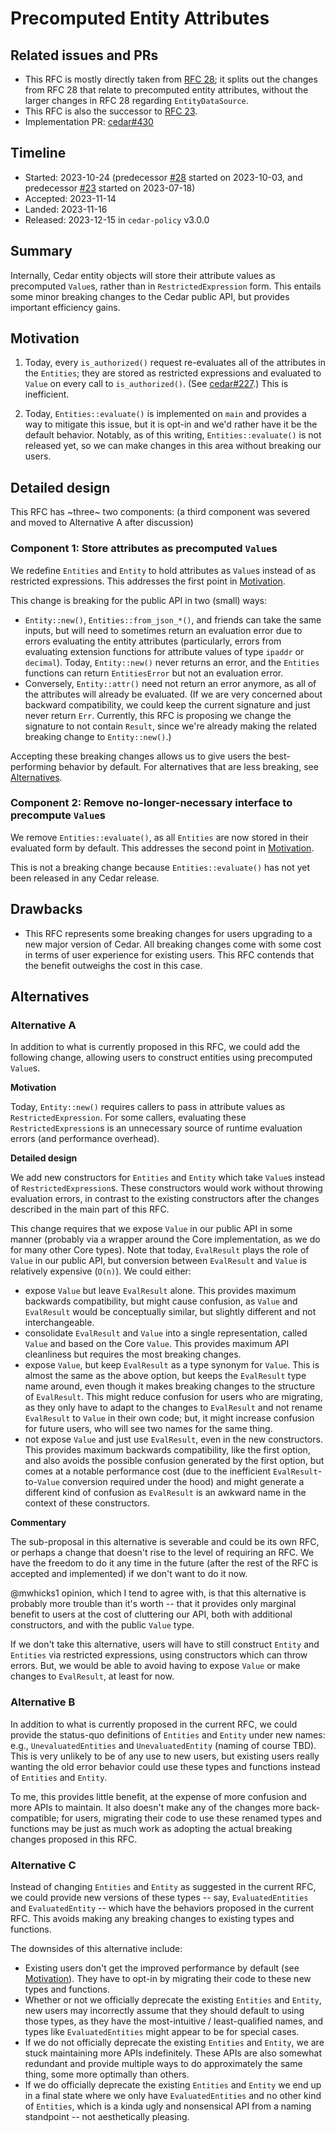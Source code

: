 # Precomputed Entity Attributes

## Related issues and PRs

- This RFC is mostly directly taken from [RFC 28](https://github.com/cedar-policy/rfcs/pull/28);
  it splits out the changes from RFC 28 that relate to precomputed entity
  attributes, without the larger changes in RFC 28 regarding `EntityDataSource`.
- This RFC is also the successor to [RFC 23](https://github.com/cedar-policy/rfcs/pull/23).
- Implementation PR: [cedar#430](https://github.com/cedar-policy/cedar/pull/430)

## Timeline

- Started: 2023-10-24 (predecessor [#28](https://github.com/cedar-policy/rfcs/pull/28) started on 2023-10-03, and predecessor [#23](https://github.com/cedar-policy/rfcs/pull/23) started on 2023-07-18)
- Accepted: 2023-11-14
- Landed: 2023-11-16
- Released: 2023-12-15 in `cedar-policy` v3.0.0

## Summary

Internally, Cedar entity objects will store their attribute values as
precomputed `Value`s, rather than in `RestrictedExpression` form.
This entails some minor breaking changes to the Cedar public API, but provides
important efficiency gains.

## Motivation

1. Today, every `is_authorized()` request re-evaluates all of the attributes in the
`Entities`; they are stored as restricted expressions and evaluated to `Value`
on every call to `is_authorized()`. (See
[cedar#227](https://github.com/cedar-policy/cedar/issues/227).)
This is inefficient.

2. Today, `Entities::evaluate()` is implemented on `main` and provides a way to
mitigate this issue, but it is opt-in and we'd rather have it be the default
behavior.
Notably, as of this writing, `Entities::evaluate()` is not released yet, so we
can make changes in this area without breaking our users.

## Detailed design

This RFC has ~three~ two components: (a third component was severed and moved to
Alternative A after discussion)

### Component 1: Store attributes as precomputed `Value`s

We redefine `Entities` and `Entity` to hold attributes as `Value`s instead of as
restricted expressions.
This addresses the first point in [Motivation](#motivation).

This change is breaking for the public API in two (small) ways:
- `Entity::new()`, `Entities::from_json_*()`, and friends can take the same
inputs, but will need to sometimes return an evaluation error due to errors
evaluating the entity attributes (particularly, errors from evaluating extension
functions for attribute values of type `ipaddr` or `decimal`).
Today, `Entity::new()` never returns an error, and the `Entities` functions can
return `EntitiesError` but not an evaluation error.
- Conversely, `Entity::attr()` need not return an error anymore, as all of the
attributes will already be evaluated. (If we are very concerned about backward
compatibility, we could keep the current signature and just never return `Err`.
Currently, this RFC is proposing we change the signature to not contain
`Result`, since we're already making the related breaking change to
`Entity::new()`.)

Accepting these breaking changes allows us to give users the best-performing
behavior by default.
For alternatives that are less breaking, see [Alternatives](#alternatives).

### Component 2: Remove no-longer-necessary interface to precompute `Value`s

We remove `Entities::evaluate()`, as all `Entities` are now stored in their
evaluated form by default.
This addresses the second point in [Motivation](#motivation).

This is not a breaking change because `Entities::evaluate()` has not yet been
released in any Cedar release.

## Drawbacks

- This RFC represents some breaking changes for users upgrading to a new major
version of Cedar. All breaking changes come with some cost in terms of user
experience for existing users. This RFC contends that the benefit outweighs the
cost in this case.

## Alternatives

### Alternative A

In addition to what is currently proposed in this RFC, we could add the
following change, allowing users to construct entities using precomputed
`Value`s.

__Motivation__

Today, `Entity::new()` requires callers to pass in attribute values as
`RestrictedExpression`.
For some callers, evaluating these `RestrictedExpression`s is an unnecessary
source of runtime evaluation errors (and performance overhead).

__Detailed design__

We add new constructors for `Entities` and `Entity` which take `Value`s
instead of `RestrictedExpression`s.
These constructors would work without throwing evaluation errors, in contrast to
the existing constructors after the changes described in the main part of this
RFC.

This change requires that we expose `Value` in our public API in some manner
(probably via a wrapper around the Core implementation, as we do for many other
Core types).
Note that today, `EvalResult` plays the role of `Value` in our public API, but
conversion between `EvalResult` and `Value` is relatively expensive (`O(n)`).
We could either:

- expose `Value` but leave `EvalResult` alone. This provides maximum backwards
compatibility, but might cause confusion, as `Value` and `EvalResult`
would be conceptually similar, but slightly different and not interchangeable.
- consolidate `EvalResult` and `Value` into a single representation, called
`Value` and based on the Core `Value`. This provides maximum API cleanliness
but requires the most breaking changes.
- expose `Value`, but keep `EvalResult` as a type synonym for `Value`. This
is almost the same as the above option, but keeps the `EvalResult` type name
around, even though it makes breaking changes to the structure of
`EvalResult`. This might reduce confusion for users who are migrating, as
they only have to adapt to the changes to `EvalResult` and not rename
`EvalResult` to `Value` in their own code; but, it might increase confusion
for future users, who will see two names for the same thing.
- not expose `Value` and just use `EvalResult`, even in the new constructors.
This provides maximum backwards compatibility, like the first option, and
also avoids the possible confusion generated by the first option, but comes
at a notable performance cost (due to the inefficient
`EvalResult`-to-`Value` conversion required under the hood) and might
generate a different kind of confusion as `EvalResult` is an awkward name in
the context of these constructors.

__Commentary__

The sub-proposal in this alternative is severable and could be its own RFC, or
perhaps a change that doesn't rise to the level of requiring an RFC.
We have the freedom to do it any time in the future (after the rest of the RFC
is accepted and implemented) if we don't want to do it now.

@mwhicks1 opinion, which I tend to agree with, is that this alternative is
probably more trouble than it's worth -- that it provides only marginal benefit
to users at the cost of cluttering our API, both with additional constructors,
and with the public `Value` type.

If we don't take this alternative, users will have to still construct `Entity`
and `Entities` via restricted expressions, using constructors which can throw
errors.
But, we would be able to avoid having to expose `Value` or make changes to
`EvalResult`, at least for now.

### Alternative B

In addition to what is currently proposed in the current RFC, we could provide
the status-quo definitions of `Entities` and `Entity` under new names: e.g.,
`UnevaluatedEntities` and `UnevaluatedEntity` (naming of course TBD).
This is very unlikely to be of any use to new users, but existing users really
wanting the old error behavior could use these types and functions instead of
`Entities` and `Entity`.

To me, this provides little benefit, at the expense of more confusion and more
APIs to maintain. It also doesn't make any of the changes more back-compatible;
for users, migrating their code to use these renamed types and functions may be
just as much work as adopting the actual breaking changes proposed in this RFC.

### Alternative C

Instead of changing `Entities` and `Entity` as suggested in the current RFC, we
could provide new versions of these types -- say, `EvaluatedEntities` and
`EvaluatedEntity` -- which have the behaviors proposed in the current RFC.  This
avoids making any breaking changes to existing types and functions.

The downsides of this alternative include:
- Existing users don't get the improved performance by default (see
[Motivation](#motivation)). They have to opt-in by migrating their code to these
new types and functions.
- Whether or not we officially deprecate the existing `Entities` and `Entity`,
new users may incorrectly assume that they should default to using those types,
as they have the most-intuitive / least-qualified names, and types like
`EvaluatedEntities` might appear to be for special cases.
- If we do not officially deprecate the existing `Entities` and `Entity`, we are
stuck maintaining more APIs indefinitely. These APIs are also somewhat redundant
and provide multiple ways to do approximately the same thing, some more
optimally than others.
- If we do officially deprecate the existing `Entities` and `Entity` we end up
in a final state where we only have `EvaluatedEntities` and no other kind of
`Entities`, which is a kinda ugly and nonsensical API from a naming standpoint
-- not aesthetically pleasing.
